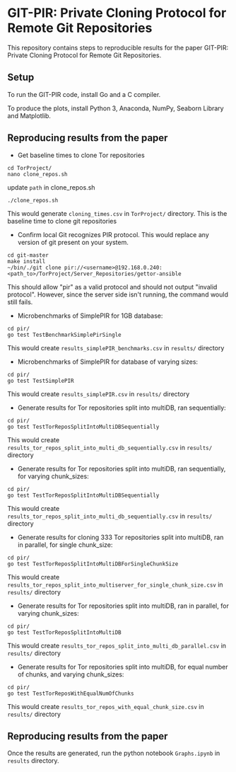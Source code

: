 # GIT-PIR: Private Cloning Protocol for Remote Git Repositories 

This repository contains steps to reproducible results for the paper GIT-PIR: Private Cloning Protocol for Remote Git Repositories.


## Setup

To run the GIT-PIR code, install Go and a C compiler.

To produce the plots, install Python 3, Anaconda, NumPy, Seaborn Library and Matplotlib.



## Reproducing results from the paper

* Get baseline times to clone Tor repositories
```
cd TorProject/
nano clone_repos.sh
``` 
update `path` in clone_repos.sh

```
./clone_repos.sh
```

This would generate `cloning_times.csv` in `TorProject/` directory. This is the baseline time to clone git repositories



* Confirm local Git recognizes PIR protocol. This would replace any version of git present on your system.
```
cd git-master
make install
~/bin/./git clone pir://<username>@192.168.0.240:<path_to>/TorProject/Server_Repositories/gettor-ansible
```

This should allow "pir" as a valid protocol and should not output "invalid protocol". However, since the server side isn't running, the command would still fails.



* Microbenchmarks of SimplePIR for 1GB database:
```
cd pir/
go test TestBenchmarkSimplePirSingle
``` 

This would create `results_simplePIR_benchmarks.csv` in `results/` directory



* Microbenchmarks of SimplePIR for database of varying sizes:
```
cd pir/
go test TestSimplePIR
``` 

This would create `results_simplePIR.csv` in `results/` directory



* Generate results for Tor repositories split into multiDB, ran sequentially:
```
cd pir/
go test TestTorReposSplitIntoMultiDBSequentially
``` 

This would create `results_tor_repos_split_into_multi_db_sequentially.csv` in `results/` directory



* Generate results for Tor repositories split into multiDB, ran sequentially, for varying chunk_sizes:
```
cd pir/
go test TestTorReposSplitIntoMultiDBSequentially
``` 

This would create `results_tor_repos_split_into_multi_db_sequentially.csv` in `results/` directory



* Generate results for cloning 333 Tor repositories split into multiDB, ran in parallel, for single chunk_size:
```
cd pir/
go test TestTorReposSplitIntoMultiDBForSingleChunkSize
``` 

This would create `results_tor_repos_split_into_multiserver_for_single_chunk_size.csv` in `results/` directory



* Generate results for Tor repositories split into multiDB, ran in parallel, for varying chunk_sizes:
```
cd pir/
go test TestTorReposSplitIntoMultiDB
``` 

This would create `results_tor_repos_split_into_multi_db_parallel.csv` in `results/` directory



* Generate results for Tor repositories split into multiDB, for equal number of chunks, and varying chunk_sizes:
```
cd pir/
go test TestTorReposWithEqualNumOfChunks
``` 

This would create `results_tor_repos_with_equal_chunk_size.csv` in `results/` directory


## Reproducing results from the paper

Once the results are generated, run the python notebook `Graphs.ipynb` in `results` directory.


